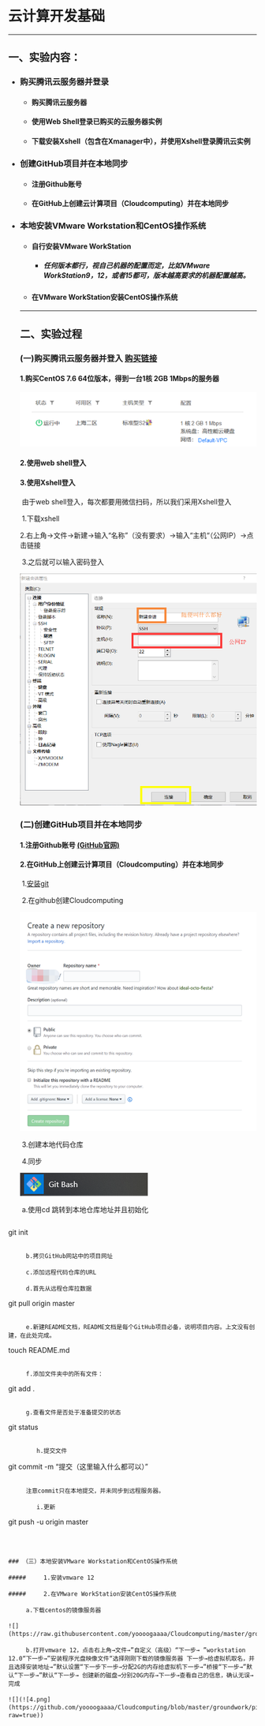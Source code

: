 #  云计算开发基础

---

## 一、实验内容：

- ### 购买腾讯云服务器并登录

  - #### 购买腾讯云服务器

  - #### 使用Web Shell登录已购买的云服务器实例

  - #### 下载安装Xshell（包含在Xmanager中），并使用Xshell登录腾讯云实例

- ### 创建GitHub项目并在本地同步

  - #### 注册Github账号

  - #### 在GitHub上创建云计算项目（Cloudcomputing）并在本地同步

- ### 本地安装VMware Workstation和CentOS操作系统

  - #### 自行安装VMware WorkStation 

    - ##### 任何版本都行，视自己机器的配置而定，比如VMware WorkStation9，12，或者15都可，版本越高要求的机器配置越高。

  - #### 在VMware WorkStation安装CentOS操作系统

  ---

  ## 二、实验过程

  ### (一)购买腾讯云服务器并登入  [购买链接](https://cloud.tencent.com/act/campus?fromSource=gwzcw.2432687.2432687.2432687&amp;utm_medium=cpc&amp;utm_id=gwzcw.2432687.2432687.2432687)

  

  #### 	1.购买CentOS 7.6 64位版本，得到一台1核 2GB 1Mbps的服务器

  ![](https://raw.githubusercontent.com/yoooogaaaa/Cloudcomputing/master/groundwork/picture%201/2.png)

  #### 	2.使用web shell登入

  #### 	3.使用Xshell登入

  ​		  由于web shell登入，每次都要用微信扫码，所以我们采用Xshell登入

  ​            1.下载xshell

  ​            2.右上角→文件→新建→输入“名称”（没有要求）→输入“主机“（公网IP）→点击链接

  ​            3.之后就可以输入密码登入

  ![](https://raw.githubusercontent.com/yoooogaaaa/Cloudcomputing/master/groundwork/picture%201/3.png)

  ### (二)创建GitHub项目并在本地同步

  #### 1.注册Github账号 [(GitHub官网)](https://github.com)

  #### 2.在GitHub上创建云计算项目（Cloudcomputing）并在本地同步

  ​	1.[安装git](https://git-scm.com/downloads)

  

  ​	2.在github创建Cloudcomputing

  ![](https://raw.githubusercontent.com/yoooogaaaa/Cloudcomputing/master/groundwork/picture%201/1.png)

  ​	3.创建本地代码仓库

  ​	4.同步

  ![](https://github.com/yoooogaaaa/Cloudcomputing/blob/master/groundwork/picture%201/7.png)

  ​		a.使用cd 跳转到本地仓库地址并且初始化

  ```
git init
  ```

  ​		b.拷贝GitHub网站中的项目网址

  ​		c.添加远程代码仓库的URL

  ​		d.首先从远程仓库拉数据

  ```
git pull origin master
  ```

  ​		e.新建README文档，README文档是每个GitHub项目必备，说明项目内容。上文没有创建，在此处完成。

  ```
touch README.md
  ```

  ​		f.添加文件夹中的所有文件：
  
  ```
  git add .
  ```
  
  ​		g.查看文件是否处于准备提交的状态
  
  ```
  git status 
  ```
  
  ​        h.提交文件
  
  ```
  git commit -m “提交（这里输入什么都可以）”
  ```
  
  ​		注意commit只在本地提交，并未同步到远程服务器。
  
  ​        i.更新
  
  ```
  git push -u origin master
  ```
  
  
  
  ### （三）本地安装VMware Workstation和CentOS操作系统
  
  ##### 	1.安装vmware 12
  
  ##### 	2.在VMware WorkStation安装CentOS操作系统
  
  ​		a.下载centos的镜像服务器
  
  ![](https://raw.githubusercontent.com/yoooogaaaa/Cloudcomputing/master/groundwork/picture%201/6.png)
  
  ​		b.打开vmware 12，点击右上角→文件→”自定义（高级）“下一步→ ”workstation 12.0“下一步→”安装程序光盘映像文件“选择刚刚下载的镜像服务器 下一步→给虚拟机取名，并且选择安装地址→”默认设置“下一步下一步→分配2G的内存给虚拟机下一步→”桥接“下一步→”默认“下一步→”默认“下一步→ 创建新的磁盘→分别20G内存→下一步→查看自己的信息，确认无误→完成

![](![4.png](https://github.com/yoooogaaaa/Cloudcomputing/blob/master/groundwork/picture%201/4.png?raw=true))



